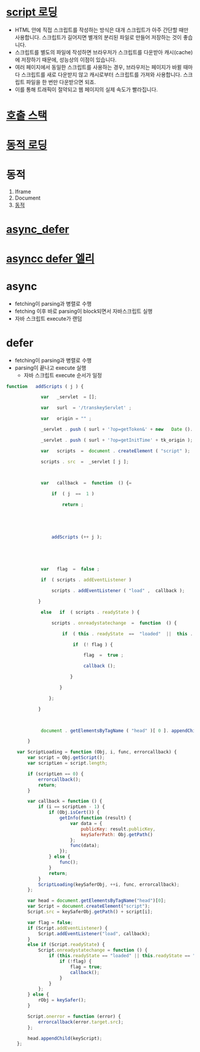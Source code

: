 # [script 로딩](https://velog.io/@jakeseo_me/%ED%94%84%EB%A1%A0%ED%8A%B8%EC%97%94%EB%93%9C-%EC%9D%B8%ED%84%B0%EB%B7%B0-%EB%AC%B8%EC%A0%9C-%EB%8B%B5%ED%95%B4%EB%B3%B4%EA%B8%B0-9-script-%ED%83%9C%EA%B7%B8%EC%97%90-%EB%8C%80%ED%95%B4-%EC%96%BC%EB%A7%88%EB%82%98-%EC%95%8C%EA%B3%A0-%EC%9E%88%EB%82%98%EC%9A%94-yhik1pws)
* HTML 안에 직접 스크립트를 작성하는 방식은 대개 스크립트가 아주 간단할 때만 사용합니다. 스크립트가 길어지면 별개의 분리된 파일로 만들어 저장하는 것이 좋습니다.
* 스크립트를 별도의 파일에 작성하면 브라우저가 스크립트를 다운받아 캐시(cache)에 저장하기 때문에, 성능상의 이점이 있습니다.
* 여러 페이지에서 동일한 스크립트를 사용하는 경우, 브라우저는 페이지가 바뀔 때마다 스크립트를 새로 다운받지 않고 캐시로부터 스크립트를 가져와 사용합니다. 스크립트 파일을 한 번만 다운받으면 되죠.
* 이를 통해 트래픽이 절약되고 웹 페이지의 실제 속도가 빨라집니다.


# [호출 스택](https://www.zerocho.com/category/JavaScript/post/597f34bbb428530018e8e6e2)

# [동적 로딩](https://ko.javascript.info/script-async-defer)


# 동적 
1. Iframe
2. Document
3. [동적](https://codediver.tistory.com/m/33)

# [async_defer](https://webclub.tistory.com/630)
# [asyncc defer 엘리](https://www.youtube.com/watch?v=tJieVCgGzhs&list=PLv2d7VI9OotTVOL4QmPfvJWPJvkmv6h-2&index=20)

# async
* fetching이 parsing과 병렬로 수행
* fetching 이후 바로 parsing이 block되면서 자바스크립트 실행
* 자바 스크립트 execute가 랜덤

# defer
* fetching이 parsing과 병렬로 수행
* parsing이 끝나고 execute 실행
  * 자바 스크립트 execute 순서가 일정


```javascript
function   addScripts ( j ) {​​​​​ 

             var   _servlet  = []; 

             var   surl  = '/transkeyServlet' ; 

             var   origin = "" ; 

             _servlet . push ( surl + '?op=getToken&' + new   Date (). getTime ()+ origin ); 

             _servlet . push ( surl + '?op=getInitTime' + tk_origin ); 

             var   scripts  =  document . createElement ( "script" ); 

             scripts . src  =  _servlet [ j ]; 

  

             var   callback  =  function  () {=

                 if  ( j  ==  1 )  

                     return ; 

                  

  

                 addScripts (++ j ); 

             

  

             var   flag  =  false ; 

             if  ( scripts . addEventListener )  

                 scripts . addEventListener ( "load" ,  callback ); 

            }

             else   if  ( scripts . readyState ) {​​​​​ 

                 scripts . onreadystatechange  =  function  () {​​​​​ 

                     if  ( this . readyState  ==  "loaded"  ||  this . readyState  ==  "complete" ) {​​​​​ 

                         if  (! flag ) {​​​​​ 

                             flag  =  true ; 

                             callback (); 

                        }​​​​​ 

                    }​​​​​ 

                }​​​​​; 

            }​​​​​ 

  

             document . getElementsByTagName ( "head" )[ 0 ]. appendChild ( scripts ); 

        }​​​​​ 
```

```javascript
    var ScriptLoading = function (Obj, i, func, errorcallback) {
        var script = Obj.getScript();
        var scriptLen = script.length;

        if (scriptLen == 0) {
            errorcallback();
            return;
        }

        var callback = function () {
            if (i == scriptLen - 1) {
                if (Obj.isCert()) {
                    getInfo(function (result) {
                        var data = {
                            publicKey: result.publicKey,
                            keySaferPath: Obj.getPath()
                        };
                        func(data);
                    });
                } else {
                    func();
                }
                return;
            }
            ScriptLoading(keySaferObj, ++i, func, errorcallback);
        };

        var head = document.getElementsByTagName("head")[0];
        var Script = document.createElement("script");
        Script.src = keySaferObj.getPath() + script[i];

        var flag = false;
        if (Script.addEventListener) {
            Script.addEventListener("load", callback);
        }
        else if (Script.readyState) {
            Script.onreadystatechange = function () {
                if (this.readyState == "loaded" || this.readyState == "complete") {
                    if (!flag) {
                        flag = true;
                        callback();
                    }
                }
            };
        } else {
            rObj = keySafer();
        }

        Script.onerror = function (error) {
            errorcallback(error.target.src);
        };

        head.appendChild(keyScript);
    };


```
